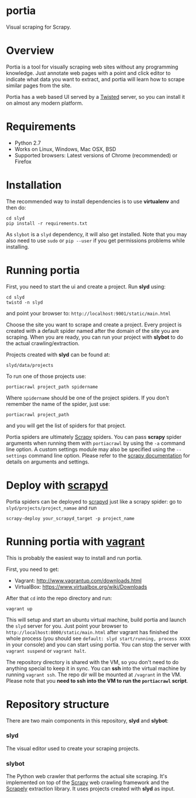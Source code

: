 portia
======
Visual scraping for Scrapy.


Overview
========

Portia is a tool for visually scraping web sites without any programming knowledge. Just annotate web pages with a point and click editor to indicate what data you want to extract, and portia will learn how to scrape similar pages
from the site.

Portia has a web based UI served by a [Twisted] server, so you can install it on almost any modern platform.

Requirements
============

* Python 2.7
* Works on Linux, Windows, Mac OSX, BSD
* Supported browsers: Latest versions of Chrome (recommended) or Firefox

Installation
============

The recommended way to install dependencies is to use __virtualenv__ and then do:

    cd slyd
    pip install -r requirements.txt

As `slybot` is a `slyd` dependency, it will also get installed. Note that you may also need to use `sudo` or `pip --user` if you get permissions problems while installing. 


Running portia
==============

First, you need to start the ui and create a project. Run __slyd__ using:

	cd slyd
	twistd -n slyd

and point your browser to: `http://localhost:9001/static/main.html`

Choose the site you want to scrape and create a project. Every project is created with a default spider named after the domain of the site you are scraping. When you are ready, you can run your project with __slybot__ to do the actual crawling/extraction.

Projects created with __slyd__ can be found at:

	slyd/data/projects

To run one of those projects use:

	portiacrawl project_path spidername

Where `spidername` should be one of the project spiders. If you don't remember the name of the spider, just use:

	portiacrawl project_path

and you will get the list of spiders for that project.

Portia spiders are ultimately [Scrapy] spiders. You can pass __scrapy__ spider arguments when running them with ```portiacrawl``` by using the ```-a``` command line option. A custom settings module may also be specified using the ```--settings``` command line option. Please refer to the [scrapy documentation] for details on arguments and settings.

Deploy with [scrapyd]
=====================

Portia spiders can be deployed to [scrapyd] just like a scrapy spider: go to ``slyd/projects/project_namae`` and run

	scrapy-deploy your_scrapyd_target -p project_name

Running portia with [vagrant]
=============================

This is probably the easiest way to install and run portia.

First, you need to get:

* Vagrant: http://www.vagrantup.com/downloads.html
* VirtualBox: https://www.virtualbox.org/wiki/Downloads

After that ```cd``` into the repo directory and run:

    vagrant up

This will setup and start an ubuntu virtual machine, build portia and launch the ```slyd``` server for you. Just point your browser to `http://localhost:8000/static/main.html` after vagrant has finished the whole process (you should see ```default: slyd start/running, process XXXX``` in your console) and you can start using portia. You can stop the server with ```vagrant suspend``` or ```vagrant halt```.

The repository directory is shared with the VM, so you don't need to do anything special to keep it in sync. You can __ssh__ into the virtual machine by running ```vagrant ssh```. The repo dir will be mounted at ```/vagrant``` in the VM. Please note that you __need to ssh into the VM to run the ```portiacrawl``` script__.

Repository structure
====================

There are two main components in this repository, __slyd__ and __slybot__:

### slyd

The visual editor used to create your scraping projects.

### slybot

The Python web crawler that performs the actual site scraping. It's implemented on top of the [Scrapy] web crawling
framework and the [Scrapely] extraction library. It uses projects created with __slyd__ as input.


[Twisted]: https://twistedmatrix.com
[Scrapely]: https://github.com/scrapy/scrapely
[Scrapy]: http://scrapy.org
[scrapy documentation]: http://doc.scrapy.org/en/latest
[vagrant]: http://www.vagrantup.com
[scrapyd]: http://scrapyd.readthedocs.org/en/latest/
